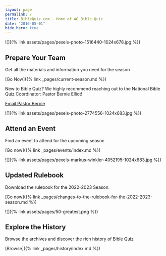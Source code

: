 ```yaml
---
layout: page
permalink: /
title: BibleQuiz.com - Home of AG Bible Quiz
date: "2016-05-01"
hide_hero: true
---
```


![]({% link assets/pages/pexels-photo-1516440-1024x678.jpg %})

## Prepare Your Team

Get all the materials and information you need for the season

[Go Now]({% link _pages/current-season.md %})

New to Bible Quiz? We highly recommend reaching out to the National Bible Quiz Coordinator: Pastor Bernie Elliot!

[Email Pastor Bernie](mailto:elliotbq@gmail.com)

![]({% link assets/pages/pexels-photo-2774556-1024x683.jpg %})

## Attend an Event

Find an event to attend for the upcoming season

[Go now]({% link _pages/events/index.md %})

![]({% link assets/pages/pexels-markus-winkler-4052195-1024x683.jpg %})

## Updated Rulebook

Download the rulebook for the 2022-2023 Season.

[Go now]({% link _pages/changes-to-the-rulebook-for-the-2022-2023-season.md %})

![]({% link assets/pages/50-greatest.png %})

## Explore the History

Browse the archives and discover the rich history of Bible Quiz

[Browse]({% link _pages/history/index.md %})
